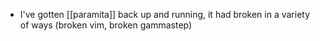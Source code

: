 - I've gotten [[paramita]] back up and running, it had broken in a variety of ways (broken vim, broken gammastep)